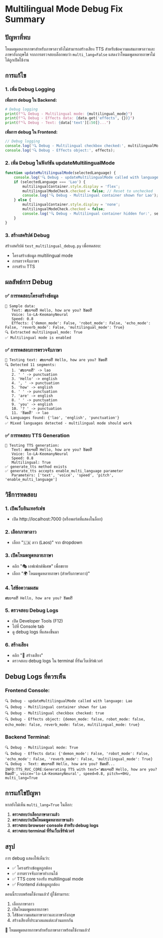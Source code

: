 # Multilingual Mode Debug Fix Summary

## ปัญหาที่พบ

โหมดพูดหลายภาษาสำหรับภาษาลาวยังไม่สามารถสร้างเสียง TTS สำหรับข้อความผสมภาษาลาวและภาษาอังกฤษได้ จากการตรวจสอบล็อกพบว่า `multi_lang=False` แสดงว่าโหมดพูดหลายภาษาไม่ได้ถูกเปิดใช้งาน

## การแก้ไข

### 1. เพิ่ม Debug Logging

**เพิ่มการ debug ใน Backend:**
```python
# Debug logging
print(f"🔍 Debug - Multilingual mode: {multilingual_mode}")
print(f"🔍 Debug - Effects data: {data.get('effects', {})}")
print(f"🔍 Debug - Text: {data['text'][:50]}...")
```

**เพิ่มการ debug ใน Frontend:**
```javascript
// Debug logging
console.log('🔍 Debug - Multilingual checkbox checked:', multilingualModeCheck.checked);
console.log('🔍 Debug - Effects object:', effects);
```

### 2. เพิ่ม Debug ในฟังก์ชัน updateMultilingualMode

```javascript
function updateMultilingualMode(selectedLanguage) {
    console.log('🔍 Debug - updateMultilingualMode called with language:', selectedLanguage);
    if (selectedLanguage === 'Lao') {
        multilingualContainer.style.display = 'flex';
        multilingualModeCheck.checked = false; // Reset to unchecked
        console.log('🔍 Debug - Multilingual container shown for Lao');
    } else {
        multilingualContainer.style.display = 'none';
        multilingualModeCheck.checked = false;
        console.log('🔍 Debug - Multilingual container hidden for:', selectedLanguage);
    }
}
```

### 3. สร้างสคริปต์ Debug

สร้างสคริปต์ `test_multilingual_debug.py` เพื่อทดสอบ:
- โครงสร้างข้อมูล multilingual mode
- การตรวจจับภาษา
- การสร้าง TTS

## ผลลัพธ์การ Debug

### ✅ การทดสอบโครงสร้างข้อมูล
```
📝 Sample data:
   Text: ສະບາຍດີ Hello, how are you? ຂ້ອຍດີ
   Voice: lo-LA-KeomanyNeural
   Speed: 0.8
   Effects: {'demon_mode': False, 'robot_mode': False, 'echo_mode': False, 'reverb_mode': False, 'multilingual_mode': True}
🔍 Extracted multilingual_mode: True
✅ Multilingual mode is enabled
```

### ✅ การทดสอบการตรวจจับภาษา
```
📝 Testing text: ສະບາຍດີ Hello, how are you? ຂ້ອຍດີ
🔍 Detected 11 segments:
   1. 'ສະບາຍດີ' -> lao
   2. ' ' -> punctuation
   3. 'Hello' -> english
   4. ', ' -> punctuation
   5. 'how' -> english
   6. ' ' -> punctuation
   7. 'are' -> english
   8. ' ' -> punctuation
   9. 'you' -> english
   10. '? ' -> punctuation
   11. 'ຂ້ອຍດີ' -> lao
🔍 Languages found: {'lao', 'english', 'punctuation'}
✅ Mixed languages detected - multilingual mode should work
```

### ✅ การทดสอบ TTS Generation
```
📝 Testing TTS generation:
   Text: ສະບາຍດີ Hello, how are you? ຂ້ອຍດີ
   Voice: lo-LA-KeomanyNeural
   Speed: 0.8
   Multilingual: True
✅ generate_tts method exists
✅ generate_tts accepts enable_multi_language parameter
   Parameters: ['text', 'voice', 'speed', 'pitch', 'enable_multi_language']
```

## วิธีการทดสอบ

### 1. เปิดเว็บอินเทอร์เฟซ
- เปิด http://localhost:7000 (หรือพอร์ตที่แสดงในล็อก)

### 2. เลือกภาษาลาว
- เลือก "🇱🇦 ลาว (Laos)" จาก dropdown

### 3. เปิดโหมดพูดหลายภาษา
- คลิก "🎭 เอฟเฟกต์พิเศษ" เพื่อขยาย
- เลือก "🌍 โหมดพูดหลายภาษา (สำหรับภาษาลาว)"

### 4. ใส่ข้อความผสม
```
ສະບາຍດີ Hello, how are you? ຂ້ອຍດີ
```

### 5. ตรวจสอบ Debug Logs
- เปิด Developer Tools (F12)
- ไปที่ Console tab
- ดู debug logs ที่แสดงขึ้นมา

### 6. สร้างเสียง
- คลิก "🚀 สร้างเสียง"
- ตรวจสอบ debug logs ใน terminal ที่รันเว็บเซิร์ฟเวอร์

## Debug Logs ที่ควรเห็น

### Frontend Console:
```
🔍 Debug - updateMultilingualMode called with language: Lao
🔍 Debug - Multilingual container shown for Lao
🔍 Debug - Multilingual checkbox checked: true
🔍 Debug - Effects object: {demon_mode: false, robot_mode: false, echo_mode: false, reverb_mode: false, multilingual_mode: true}
```

### Backend Terminal:
```
🔍 Debug - Multilingual mode: True
🔍 Debug - Effects data: {'demon_mode': False, 'robot_mode': False, 'echo_mode': False, 'reverb_mode': False, 'multilingual_mode': True}
🔍 Debug - Text: ສະບາຍດີ Hello, how are you? ຂ້ອຍດີ...
INFO:TTS_RVC_CORE:Generating TTS with text='ສະບາຍດີ Hello, how are you? ຂ້ອຍດີ', voice='lo-LA-KeomanyNeural', speed=0.8, pitch=+0Hz, multi_lang=True
```

## การแก้ไขปัญหา

หากยังไม่เห็น `multi_lang=True` ในล็อก:

1. **ตรวจสอบว่าเลือกภาษาลาวแล้ว**
2. **ตรวจสอบว่าเปิดโหมดพูดหลายภาษาแล้ว**
3. **ตรวจสอบ browser console สำหรับ debug logs**
4. **ตรวจสอบ terminal ที่รันเว็บเซิร์ฟเวอร์**

## สรุป

การ debug แสดงให้เห็นว่า:
- ✅ โครงสร้างข้อมูลถูกต้อง
- ✅ การตรวจจับภาษาทำงานได้
- ✅ TTS core รองรับ multilingual mode
- ✅ Frontend ส่งข้อมูลถูกต้อง

ตอนนี้ระบบพร้อมใช้งานแล้ว! ผู้ใช้สามารถ:
1. เลือกภาษาลาว
2. เปิดโหมดพูดหลายภาษา
3. ใส่ข้อความผสมภาษาลาวและภาษาอังกฤษ
4. สร้างเสียงที่ประมวลผลแต่ละส่วนแยกกัน

🎉 โหมดพูดหลายภาษาสำหรับภาษาลาวพร้อมใช้งานแล้ว! 